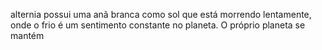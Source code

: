 alternia possui uma anã branca como sol que está morrendo lentamente, onde o frio é um sentimento constante no planeta. O próprio planeta se mantém 